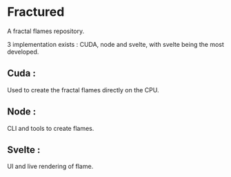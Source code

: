 # Fractured

A fractal flames repository.

3 implementation exists : CUDA, node and svelte, with svelte being the most developed.

## Cuda :

Used to create the fractal flames directly on the CPU.

## Node :

CLI and tools to create flames.

## Svelte :

UI and live rendering of flame.
